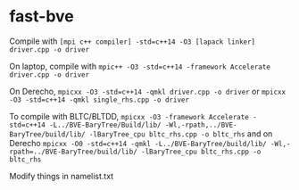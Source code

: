 # fast-bve

Compile with `[mpi c++ compiler] -std=c++14 -O3 [lapack linker] driver.cpp -o driver`

On laptop, compile with `mpic++ -O3 -std=c++14 -framework Accelerate driver.cpp -o driver`

On Derecho,
`mpicxx -O3 -std=c++14 -qmkl driver.cpp -o driver`
or
`mpicxx -O3 -std=c++14 -qmkl single_rhs.cpp -o driver`

To compile with BLTC/BLTDD,
`mpicxx -O3 -framework Accelerate -std=c++14 -L../BVE-BaryTree/Build/lib/ -Wl,-rpath,../BVE-BaryTree/build/lib/ -lBaryTree_cpu bltc_rhs.cpp -o bltc_rhs`
and on Derecho
`mpicxx -O0 -std=c++14 -qmkl -L../BVE-BaryTree/build/lib/ -Wl,-rpath=../BVE-BaryTree/build/lib/ -lBaryTree_cpu bltc_rhs.cpp -o bltc_rhs`

Modify things in namelist.txt
